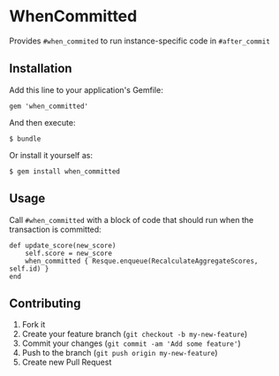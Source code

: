 # WhenCommitted

Provides `#when_commited` to run instance-specific code in `#after_commit`

## Installation

Add this line to your application's Gemfile:

    gem 'when_committed'

And then execute:

    $ bundle

Or install it yourself as:

    $ gem install when_committed

## Usage

Call `#when_committed` with a block of code that should run when the transaction
is committed:

    def update_score(new_score)
        self.score = new_score
        when_committed { Resque.enqueue(RecalculateAggregateScores, self.id) }
    end

## Contributing

1. Fork it
2. Create your feature branch (`git checkout -b my-new-feature`)
3. Commit your changes (`git commit -am 'Add some feature'`)
4. Push to the branch (`git push origin my-new-feature`)
5. Create new Pull Request

